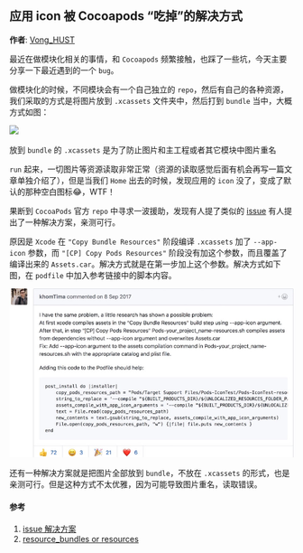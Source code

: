 ## 应用 icon 被 Cocoapods “吃掉”的解决方式

**作者**: [Vong_HUST](https://weibo.com/VongLo)

最近在做模块化相关的事情，和 `Cocoapods` 频繁接触，也踩了一些坑，今天主要分享一下最近遇到的一个 `bug`。

做模块化的时候，不同模块会有一个自己独立的 `repo`，然后有自己的各种资源，我们采取的方式是将图片放到 `.xcassets` 文件夹中，然后打到 `bundle` 当中，大概方式如图：

![](./.jpg)

放到 `bundle` 的 `.xcassets` 是为了防止图片和主工程或者其它模块中图片重名

`run` 起来，一切图片等资源读取非常正常（资源的读取感觉后面有机会再写一篇文章单独介绍了），但是当我们 `Home` 出去的时候，发现应用的 `icon` 没了，变成了默认的那种空白图标😂，WTF！

果断到 `CocoaPods` 官方 `repo` 中寻求一波援助，发现有人提了类似的 [issue](https://github.com/CocoaPods/CocoaPods/issues/7003) 有人提出了一种解决方案，亲测可行。

原因是 `Xcode` 在 `"Copy Bundle Resources"` 阶段编译 `.xcassets` 加了 `--app-icon` 参数，而 `"[CP] Copy Pods Resources"` 阶段没有加这个参数，而且覆盖了编译出来的 `Assets.car`。解决方式就是在第一步加上这个参数。解决方式如下图，在 `podfile` 中加入参考链接中的脚本内容。

![](./2.jpg)

还有一种解决方案就是把图片全部放到 `bundle`，不放在 `.xcassets` 的形式，也是亲测可行。但是这种方式不太优雅，因为可能导致图片重名，读取错误。

#### 参考

1. [issue 解决方案](https://github.com/CocoaPods/CocoaPods/issues/7003#issuecomment-328045681)
2. [resource_bundles or resources](http://zhoulingyu.com/2018/02/02/pod-resource-reference/)



